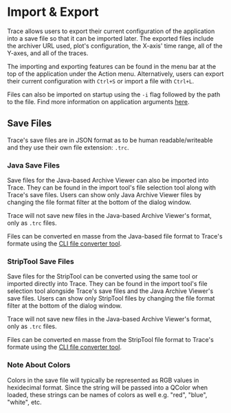# Import & Export

Trace allows users to export their current configuration of the application into a save file so that it can be imported later. The exported files include the archiver URL used, plot's configuration, the X-axis' time range, all of the Y-axes, and all of the traces.

The importing and exporting features can be found in the menu bar at the top of the application under the Action menu. Alternatively, users can export their current configuration with `Ctrl+S` or import a file with `Ctrl+L`.

Files can also be imported on startup using the `-i` flag followed by the path to the file. Find more information on application arguments [here](../api_reference/trace.md#arguments-and-macros).



## Save Files

Trace's save files are in JSON format as to be human readable/writeable and they use their own file extension: `.trc`.


### Java Save Files

Save files for the Java-based Archive Viewer can also be imported into Trace. They can be found in the import tool's file selection tool along with Trace's save files. Users can show only Java Archive Viewer files by changing the file format filter at the bottom of the dialog window.

Trace will not save new files in the Java-based Archive Viewer's format, only as `.trc` files.

Files can be converted en masse from the Java-based file format to Trace's formate using the [CLI file converter tool](file_conversion.md).


### StripTool Save Files

Save files for the StripTool can be converted using the same tool or imported directly into Trace. They can be found in the import tool's file selection tool alongside Trace's save files and the Java Archive Viewer's save files. Users can show only StripTool files by changing the file format filter at the bottom of the dialog window.

Trace will not save new files in the Java-based Archive Viewer's format, only as `.trc` files.

Files can be converted en masse from the StripTool file format to Trace's formate using the [CLI file converter tool](file_conversion.md).


### Note About Colors

Colors in the save file will typically be represented as RGB values in hexidecimal format. Since the string will be passed into a QColor when loaded, these strings can be names of colors as well e.g. "red", "blue", "white", etc.